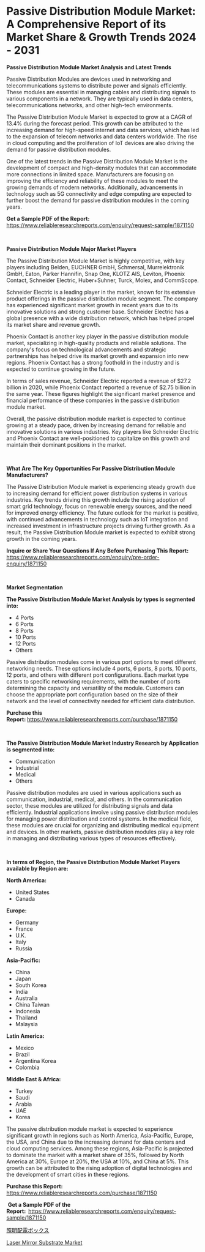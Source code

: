 <p><h1>Passive Distribution Module Market: A Comprehensive Report of its Market Share & Growth Trends 2024 - 2031</h1></p><p><strong>Passive Distribution Module Market Analysis and Latest Trends</strong></p>
<p><p>Passive Distribution Modules are devices used in networking and telecommunications systems to distribute power and signals efficiently. These modules are essential in managing cables and distributing signals to various components in a network. They are typically used in data centers, telecommunications networks, and other high-tech environments.</p><p>The Passive Distribution Module Market is expected to grow at a CAGR of 13.4% during the forecast period. This growth can be attributed to the increasing demand for high-speed internet and data services, which has led to the expansion of telecom networks and data centers worldwide. The rise in cloud computing and the proliferation of IoT devices are also driving the demand for passive distribution modules.</p><p>One of the latest trends in the Passive Distribution Module Market is the development of compact and high-density modules that can accommodate more connections in limited space. Manufacturers are focusing on improving the efficiency and reliability of these modules to meet the growing demands of modern networks. Additionally, advancements in technology such as 5G connectivity and edge computing are expected to further boost the demand for passive distribution modules in the coming years.</p></p>
<p><strong>Get a Sample PDF of the Report:&nbsp;</strong> <a href="https://www.reliableresearchreports.com/enquiry/request-sample/1871150">https://www.reliableresearchreports.com/enquiry/request-sample/1871150</a></p>
<p>&nbsp;</p>
<p><strong>Passive Distribution Module Major Market Players</strong></p>
<p><p>The Passive Distribution Module Market is highly competitive, with key players including Belden, EUCHNER GmbH, Schmersal, Murrelektronik GmbH, Eaton, Parker Hannifin, Snap One, KLOTZ AIS, Leviton, Phoenix Contact, Schneider Electric, Huber+Suhner, Turck, Molex, and CommScope.</p><p>Schneider Electric is a leading player in the market, known for its extensive product offerings in the passive distribution module segment. The company has experienced significant market growth in recent years due to its innovative solutions and strong customer base. Schneider Electric has a global presence with a wide distribution network, which has helped propel its market share and revenue growth.</p><p>Phoenix Contact is another key player in the passive distribution module market, specializing in high-quality products and reliable solutions. The company's focus on technological advancements and strategic partnerships has helped drive its market growth and expansion into new regions. Phoenix Contact has a strong foothold in the industry and is expected to continue growing in the future.</p><p>In terms of sales revenue, Schneider Electric reported a revenue of $27.2 billion in 2020, while Phoenix Contact reported a revenue of $2.75 billion in the same year. These figures highlight the significant market presence and financial performance of these companies in the passive distribution module market.</p><p>Overall, the passive distribution module market is expected to continue growing at a steady pace, driven by increasing demand for reliable and innovative solutions in various industries. Key players like Schneider Electric and Phoenix Contact are well-positioned to capitalize on this growth and maintain their dominant positions in the market.</p></p>
<p>&nbsp;</p>
<p><strong>What Are The Key Opportunities For Passive Distribution Module Manufacturers?</strong></p>
<p><p>The Passive Distribution Module market is experiencing steady growth due to increasing demand for efficient power distribution systems in various industries. Key trends driving this growth include the rising adoption of smart grid technology, focus on renewable energy sources, and the need for improved energy efficiency. The future outlook for the market is positive, with continued advancements in technology such as IoT integration and increased investment in infrastructure projects driving further growth. As a result, the Passive Distribution Module market is expected to exhibit strong growth in the coming years.</p></p>
<p><strong>Inquire or Share Your Questions If Any Before Purchasing This Report:</strong> <a href="https://www.reliableresearchreports.com/enquiry/pre-order-enquiry/1871150">https://www.reliableresearchreports.com/enquiry/pre-order-enquiry/1871150</a></p>
<p>&nbsp;</p>
<p><strong>Market Segmentation</strong></p>
<p><strong>The Passive Distribution Module Market Analysis by types is segmented into:</strong></p>
<p><ul><li>4 Ports</li><li>6 Ports</li><li>8 Ports</li><li>10 Ports</li><li>12 Ports</li><li>Others</li></ul></p>
<p><p>Passive distribution modules come in various port options to meet different networking needs. These options include 4 ports, 6 ports, 8 ports, 10 ports, 12 ports, and others with different port configurations. Each market type caters to specific networking requirements, with the number of ports determining the capacity and versatility of the module. Customers can choose the appropriate port configuration based on the size of their network and the level of connectivity needed for efficient data distribution.</p></p>
<p><strong>Purchase this Report:&nbsp;</strong><a href="https://www.reliableresearchreports.com/purchase/1871150">https://www.reliableresearchreports.com/purchase/1871150</a></p>
<p>&nbsp;</p>
<p><strong>The Passive Distribution Module Market Industry Research by Application is segmented into:</strong></p>
<p><ul><li>Communication</li><li>Industrial</li><li>Medical</li><li>Others</li></ul></p>
<p><p>Passive distribution modules are used in various applications such as communication, industrial, medical, and others. In the communication sector, these modules are utilized for distributing signals and data efficiently. Industrial applications involve using passive distribution modules for managing power distribution and control systems. In the medical field, these modules are crucial for organizing and distributing medical equipment and devices. In other markets, passive distribution modules play a key role in managing and distributing various types of resources effectively.</p></p>
<p>&nbsp;</p>
<p><strong>In terms of Region, the Passive Distribution Module Market Players available by Region are:</strong></p>
<p>
    <p> <strong> North America: </strong>
        <ul>
            <li>United States</li>
            <li>Canada</li>
        </ul>
        </p> 
    <p> <strong> Europe: </strong>
        <ul>
            <li>Germany</li>
            <li>France</li>
            <li>U.K.</li>
            <li>Italy</li>
            <li>Russia</li>
        </ul>
        </p> 
    <p> <strong> Asia-Pacific: </strong>
        <ul>
            <li>China</li>
            <li>Japan</li>
            <li>South Korea</li>
            <li>India</li>
            <li>Australia</li>
            <li>China Taiwan</li>
            <li>Indonesia</li>
            <li>Thailand</li>
            <li>Malaysia</li>
        </ul>
        </p> 
    <p> <strong> Latin America: </strong>
        <ul>
            <li>Mexico</li>
            <li>Brazil</li>
            <li>Argentina Korea</li>
            <li>Colombia</li>
        </ul>
        </p> 
    <p> <strong> Middle East & Africa: </strong>
        <ul>
            <li>Turkey</li>
            <li>Saudi</li>
            <li>Arabia</li>
            <li>UAE</li>
            <li>Korea</li>
        </ul>
    </p>
    </p>
<p><p>The passive distribution module market is expected to experience significant growth in regions such as North America, Asia-Pacific, Europe, the USA, and China due to the increasing demand for data centers and cloud computing services. Among these regions, Asia-Pacific is projected to dominate the market with a market share of 35%, followed by North America at 30%, Europe at 20%, the USA at 10%, and China at 5%. This growth can be attributed to the rising adoption of digital technologies and the development of smart cities in these regions.</p></p>
<p><strong>Purchase this Report: </strong><a href="https://www.reliableresearchreports.com/purchase/1871150">https://www.reliableresearchreports.com/purchase/1871150</a></p>
<p>&nbsp;<strong>Get a Sample PDF of the Report:&nbsp;&nbsp;</strong><a href="https://www.reliableresearchreports.com/enquiry/request-sample/1871150">https://www.reliableresearchreports.com/enquiry/request-sample/1871150</a></p>
<p><strong></strong></p>
<p><p><a href="https://github.com/ppmazlotr77499/Market-Research-Report-List-1/blob/main/975107513772.md">照明配電ボックス</a></p><p><a href="https://github.com/GroverBarry/Market-Research-Report-List-4/blob/main/laser-mirror-substrate-market.md">Laser Mirror Substrate Market</a></p></p>